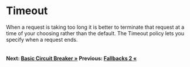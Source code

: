 # Timeout

When a request is taking too long it is better to terminate that request at a time of your choosing rather than the default. The Timeout policy lets you specify when a request ends.

``` cs --region timeout --source-file .\src\Program.cs --project .\src\PollyDemo.csproj 
```

#### Next: [Basic Circuit Breaker &raquo;](../basicCircuitBreaker.md) Previous: [Fallbacks 2  &laquo;](../fallingBackAndReturningADefault.md)